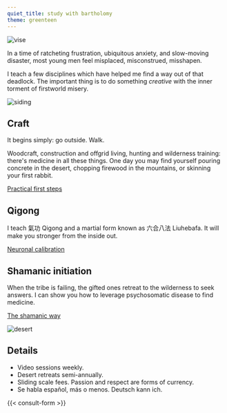 ```yaml
---
quiet_title: study with bartholomy
theme: greenteen
---
```


![vise](/covers/vise.webp)

In a time of ratcheting frustration, ubiquitous anxiety, and slow-moving disaster, most young men feel misplaced, misconstrued, misshapen.

I teach a few disciplines which have helped me find a way out of that deadlock. The important thing is to do something *creative* with the inner torment of firstworld misery.

![siding](/covers/siding.webp)

## Craft

It begins simply: go outside. Walk.

Woodcraft, construction and offgrid living, hunting and wilderness training: there's medicine in all these things. One day you may find yourself pouring concrete in the desert, chopping firewood in the mountains, or skinning your first rabbit.

[Practical first steps](/posts/walking/)

## Qigong

I teach 氣功 Qigong and a martial form known as 六合八法 Liuhebafa. It will make you stronger from the inside out.

[Neuronal calibration](/posts/why-meditate/)

## Shamanic initiation

When the tribe is failing, the gifted ones retreat to the wilderness to seek answers. I can show you how to leverage psychosomatic disease to find medicine.

[The shamanic way](/posts/three-pillars/)

![desert](/landscape.jpg)

## Details

* Video sessions weekly.
* Desert retreats semi-annually.
* Sliding scale fees. Passion and respect are forms of currency.
* Se habla español, más o menos. Deutsch kann ich.

{{< consult-form >}}
